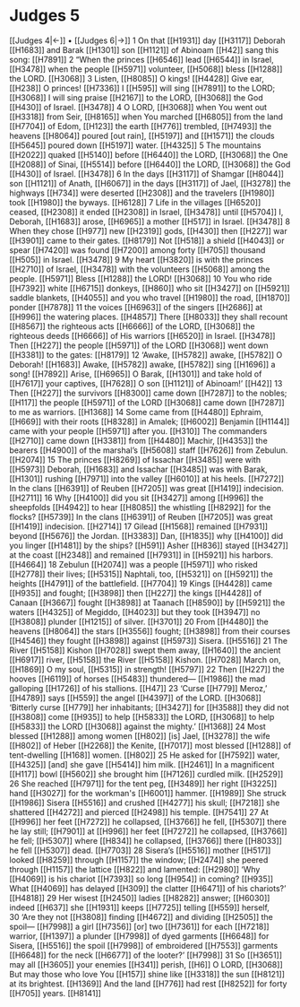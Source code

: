 # Judges 5
[[Judges 4|←]] • [[Judges 6|→]]
1 On that [[H1931]] day [[H3117]] Deborah [[H1683]] and Barak [[H1301]] son [[H1121]] of Abinoam [[H42]] sang this song: [[H7891]] 
2 “When the princes [[H6546]] lead [[H6544]] in Israel, [[H3478]] when the people [[H5971]] volunteer, [[H5068]] bless [[H1288]] the LORD. [[H3068]] 
3 Listen, [[H8085]] O kings! [[H4428]] Give ear, [[H238]] O princes! [[H7336]] I [[H595]] will sing [[H7891]] to the LORD; [[H3068]] I will sing praise [[H2167]] to the LORD, [[H3068]] the God [[H430]] of Israel. [[H3478]] 
4 O LORD, [[H3068]] when You went out [[H3318]] from Seir, [[H8165]] when You marched [[H6805]] from the land [[H7704]] of Edom, [[H123]] the earth [[H776]] trembled, [[H7493]] the heavens [[H8064]] poured [out rain], [[H5197]] and [[H1571]] the clouds [[H5645]] poured down [[H5197]] water. [[H4325]] 
5 The mountains [[H2022]] quaked [[H5140]] before [[H6440]] the LORD, [[H3068]] the One [[H2088]] of Sinai, [[H5514]] before [[H6440]] the LORD, [[H3068]] the God [[H430]] of Israel. [[H3478]] 
6 In the days [[H3117]] of Shamgar [[H8044]] son [[H1121]] of Anath, [[H6067]] in the days [[H3117]] of Jael, [[H3278]] the highways [[H734]] were deserted [[H2308]] and the travelers [[H1980]] took [[H1980]] the byways. [[H6128]] 
7 Life in the villages [[H6520]] ceased, [[H2308]] it ended [[H2308]] in Israel, [[H3478]] until [[H5704]] I, Deborah, [[H1683]] arose, [[H6965]] a mother [[H517]] in Israel. [[H3478]] 
8 When they chose [[H977]] new [[H2319]] gods, [[H430]] then [[H227]] war [[H3901]] came to their gates. [[H8179]] Not [[H518]] a shield [[H4043]] or spear [[H7420]] was found [[H7200]] among forty [[H705]] thousand [[H505]] in Israel. [[H3478]] 
9 My heart [[H3820]] is with the princes [[H2710]] of Israel, [[H3478]] with the volunteers [[H5068]] among the people. [[H5971]] Bless [[H1288]] the LORD! [[H3068]] 
10 You who ride [[H7392]] white [[H6715]] donkeys, [[H860]] who sit [[H3427]] on [[H5921]] saddle blankets, [[H4055]] and you who travel [[H1980]] the road, [[H1870]] ponder [[H7878]] 
11 the voices [[H6963]] of the singers [[H2686]] at [[H996]] the watering places. [[H4857]] There [[H8033]] they shall recount [[H8567]] the righteous acts [[H6666]] of the LORD, [[H3068]] the righteous deeds [[H6666]] of His warriors [[H6520]] in Israel. [[H3478]] Then [[H227]] the people [[H5971]] of the LORD [[H3068]] went down [[H3381]] to the gates: [[H8179]] 
12 ‘Awake, [[H5782]] awake, [[H5782]] O Deborah! [[H1683]] Awake, [[H5782]] awake, [[H5782]] sing [[H1696]] a song! [[H7892]] Arise, [[H6965]] O Barak, [[H1301]] and take hold of [[H7617]] your captives, [[H7628]] O son [[H1121]] of Abinoam!’ [[H42]] 
13 Then [[H227]] the survivors [[H8300]] came down [[H7287]] to the nobles; [[H117]] the people [[H5971]] of the LORD [[H3068]] came down [[H7287]] to me  as warriors. [[H1368]] 
14 Some came from [[H4480]] Ephraim, [[H669]] with their roots [[H8328]] in Amalek; [[H6002]] Benjamin [[H1144]] came with your people [[H5971]] after you. [[H310]] The commanders [[H2710]] came down [[H3381]] from [[H4480]] Machir, [[H4353]] the bearers [[H4900]] of the marshal’s [[H5608]] staff [[H7626]] from Zebulun. [[H2074]] 
15 The princes [[H8269]] of Issachar [[H3485]] were with [[H5973]] Deborah, [[H1683]] and Issachar [[H3485]] was with Barak, [[H1301]] rushing [[H7971]] into the valley [[H6010]] at his heels. [[H7272]] In the clans [[H6391]] of Reuben [[H7205]] was great [[H1419]] indecision. [[H2711]] 
16 Why [[H4100]] did you sit [[H3427]] among [[H996]] the sheepfolds [[H4942]] to hear [[H8085]] the whistling [[H8292]] for the flocks? [[H5739]] In the clans [[H6391]] of Reuben [[H7205]] was great [[H1419]] indecision. [[H2714]] 
17 Gilead [[H1568]] remained [[H7931]] beyond [[H5676]] the Jordan. [[H3383]] Dan, [[H1835]] why [[H4100]] did you linger [[H1481]] by the ships? [[H591]] Asher [[H836]] stayed [[H3427]] at the coast [[H2348]] and remained [[H7931]] in [[H5921]] his harbors. [[H4664]] 
18 Zebulun [[H2074]] was a people [[H5971]] who risked [[H2778]] their lives; [[H5315]] Naphtali, too, [[H5321]] on [[H5921]] the heights [[H4791]] of the battlefield. [[H7704]] 
19 Kings [[H4428]] came [[H935]] and fought; [[H3898]] then [[H227]] the kings [[H4428]] of Canaan [[H3667]] fought [[H3898]] at Taanach [[H8590]] by [[H5921]] the waters [[H4325]] of Megiddo, [[H4023]] but they took [[H3947]] no [[H3808]] plunder [[H1215]] of silver. [[H3701]] 
20 From [[H4480]] the heavens [[H8064]] the stars [[H3556]] fought; [[H3898]] from their courses [[H4546]] they fought [[H3898]] against [[H5973]] Sisera. [[H5516]] 
21 The River [[H5158]] Kishon [[H7028]] swept them away, [[H1640]] the ancient [[H6917]] river, [[H5158]] the River [[H5158]] Kishon. [[H7028]] March on, [[H1869]] O my soul, [[H5315]] in strength! [[H5797]] 
22 Then [[H227]] the hooves [[H6119]] of horses [[H5483]] thundered— [[H1986]] the mad galloping [[H1726]] of his stallions. [[H47]] 
23 ‘Curse [[H779]] Meroz,’ [[H4789]] says [[H559]] the angel [[H4397]] of the LORD. [[H3068]] ‘Bitterly curse [[H779]] her inhabitants; [[H3427]] for [[H3588]] they did not [[H3808]] come [[H935]] to help [[H5833]] the LORD, [[H3068]] to help [[H5833]] the LORD [[H3068]] against the mighty.’ [[H1368]] 
24 Most blessed [[H1288]] among women [[H802]] [is] Jael, [[H3278]] the wife [[H802]] of Heber [[H2268]] the Kenite, [[H7017]] most blessed [[H1288]] of tent-dwelling [[H168]] women. [[H802]] 
25 He asked for [[H7592]] water, [[H4325]] [and] she gave [[H5414]] him milk. [[H2461]] In a magnificent [[H117]] bowl [[H5602]] she brought him [[H7126]] curdled milk. [[H2529]] 
26 She reached [[H7971]] for the tent peg, [[H3489]] her right [[H3225]] hand [[H3027]] for the workman's [[H6001]] hammer. [[H1989]] She struck [[H1986]] Sisera [[H5516]] and crushed [[H4277]] his skull; [[H7218]] she shattered [[H4272]] and pierced [[H2498]] his temple. [[H7541]] 
27 At [[H996]] her feet [[H7272]] he collapsed, [[H3766]] he fell, [[H5307]] there he lay still; [[H7901]] at [[H996]] her feet [[H7272]] he collapsed, [[H3766]] he fell; [[H5307]] where [[H834]] he collapsed, [[H3766]] there [[H8033]] he fell [[H5307]] dead. [[H7703]] 
28 Sisera’s [[H5516]] mother [[H517]] looked [[H8259]] through [[H1157]] the window; [[H2474]] she peered through [[H1157]] the lattice [[H822]] and lamented: [[H2980]] ‘Why [[H4069]] is his chariot [[H7393]] so long [[H954]] in coming? [[H935]] What [[H4069]] has delayed [[H309]] the clatter [[H6471]] of his chariots?’ [[H4818]] 
29 Her wisest [[H2450]] ladies [[H8282]] answer; [[H6030]] indeed [[H637]] she [[H1931]] keeps [[H7725]] telling [[H559]] herself,  
30 ‘Are they not [[H3808]] finding [[H4672]] and dividing [[H2505]] the spoil— [[H7998]] a girl [[H7356]] [or] two [[H7361]] for each [[H7218]] warrior, [[H1397]] a plunder [[H7998]] of dyed garments [[H6648]] for Sisera, [[H5516]] the spoil [[H7998]] of embroidered [[H7553]] garments [[H6648]] for the neck [[H6677]] of the looter?’ [[H7998]] 
31 So [[H3651]] may all [[H3605]] your enemies [[H341]] perish, [[H6]] O LORD, [[H3068]] But may those who love You [[H157]] shine like [[H3318]] the sun [[H8121]] at its brightest. [[H1369]] And the land [[H776]] had rest [[H8252]] for forty [[H705]] years. [[H8141]] 
